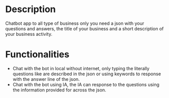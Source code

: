 # Description
Chatbot app to all type of business only you need a json with your questions and answers, the title of your business and a short description of your business activity.

# Functionalities
- Chat with the bot in local without internet, only typing the literally questions like are described in the json or using keywords to response with the answer line of the json.
- Chat with the bot using IA, the IA can response to the questions using the information provided for across the json.